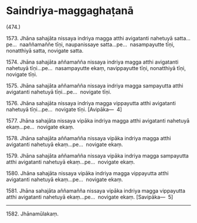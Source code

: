 

# Saindriya-maggaghaṭanā






(474.)

1573\. Jhāna sahajāta nissaya indriya magga atthi avigatanti nahetuyā satta…pe…  naaññamaññe tīṇi, naupanissaye satta…pe…  nasampayutte tīṇi, nonatthiyā satta, novigate satta.

1574\. Jhāna sahajāta aññamañña nissaya indriya magga atthi avigatanti nahetuyā tīṇi…pe…  nasampayutte ekaṃ, navippayutte tīṇi, nonatthiyā tīṇi, novigate tīṇi.

1575\. Jhāna sahajāta aññamañña nissaya indriya magga sampayutta atthi avigatanti nahetuyā tīṇi…pe…  novigate tīṇi.

1576\. Jhāna sahajāta nissaya indriya magga vippayutta atthi avigatanti nahetuyā tīṇi…pe…  novigate tīṇi. [Avipāka—  4]

1577\. Jhāna sahajāta nissaya vipāka indriya magga atthi avigatanti nahetuyā ekaṃ…pe…  novigate ekaṃ.

1578\. Jhāna sahajāta aññamañña nissaya vipāka indriya magga atthi avigatanti nahetuyā ekaṃ…pe…  novigate ekaṃ.

1579\. Jhāna sahajāta aññamañña nissaya vipāka indriya magga sampayutta atthi avigatanti nahetuyā ekaṃ…pe…  novigate ekaṃ.

1580\. Jhāna sahajāta nissaya vipāka indriya magga vippayutta atthi avigatanti nahetuyā ekaṃ…pe…  novigate ekaṃ.

1581\. Jhāna sahajāta aññamañña nissaya vipāka indriya magga vippayutta atthi avigatanti nahetuyā ekaṃ…pe…  novigate ekaṃ. [Savipāka—  5]

---

1582\. Jhānamūlakaṃ.





